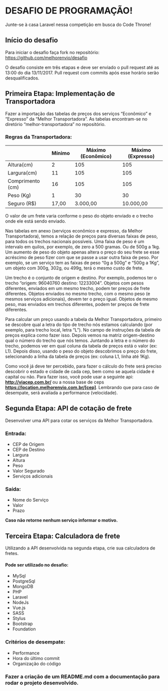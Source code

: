 # DESAFIO DE PROGRAMAÇÃO!
Junte-se à casa Laravel nessa competição em busca do Code Throne!


## Início do desafio

  Para iniciar o desafio faça fork no repositório: https://github.com/melhorenvio/desafio

  O desafio consiste em três etapas e deve ser enviado o pull request até as 13:00 do dia 13/11/2017. Pull request com commits após esse horário serão desqualificados.

## Primeira Etapa: Implementação de Transportadora

  Fazer a importação das tabelas de preços dos serviços “Econômico” e “Expresso” da “Melhor Transportadora”. As tabelas encontram-se no diretório “melhor-transportadora” no repositório.

### Regras da Transportadora:


|                  | Mínimo | Máximo (Econômico) | Máximo (Expresso) |
|------------------|--------|--------------------|-------------------|
| Altura(cm)       | 2      | 105                | 105               |
| Largura(cm)      | 11     | 105                | 105               |
| Comprimento (cm) | 16     | 105                | 105               |
| Peso (Kg)        | 1      | 30                 | 30                |
| Seguro (R$)      | 17,00  | 3.000,00           | 10.000,00         |


O valor de um frete varia conforme o peso do objeto enviado e o trecho onde ele está sendo enviado. 

Nas tabelas em anexo (serviços econômico e expresso, da Melhor Transportadora), temos a relação de preços para diversas faixas de peso, para todos os trechos nacionais possíveis.
Uma faixa de peso é um intervalo em quilos, por exemplo, de zero a 500 gramas. Ou de 500g a 1kg. Um aumento de peso do objeto apenas altera o preço do seu frete se esse acréscimo de peso fizer com que se passe a usar outra faixa de peso. Por exemplo, se um serviço tem as faixas de peso “0g a 500g” e “500g a 1Kg”, um objeto com 300g, 302g, ou 499g, terá o mesmo custo de frete.

Um trecho é o conjunto de origem e destino. Por exemplo, podemos ter o trecho “origem: 96040760 destino: 12233004”. 
Objetos com pesos diferentes, enviados em um mesmo trecho, podem ter preços de frete diferentes. Objetos enviados no mesmo trecho, com o mesmo peso (e mesmos serviços adicionais), devem ter o preço igual. Objetos de mesmo peso, mas enviados em trechos diferentes, podem ter preços de frete diferentes.

Para calcular um preço usando a tabela da Melhor Transportadora, primeiro se descobre qual a letra do tipo de trecho nós estamos calculando (por exemplo, para trecho local, letra “L”). No campo de instruções da tabela de preços explica como fazer isso. Depois vemos na matriz origem-destino qual o número do trecho que nós temos. Juntando a letra e o número do trecho, podemos ver em qual coluna da tabela de preços está o valor (ex: L1). Depois disso, usando o peso do objeto descobrimos o preço do frete, selecionando a linha da tabela de preços (ex: coluna L1, linha até 1Kg).

Como você já deve ter percebido, para fazer o cálculo do frete será preciso descobrir o estado e cidade de cada cep, bem como se aquela cidade é capital ou não. Para fazer isso, você pode usar a seguinte api: **http://viacep.com.br/** ou a nossa base de ceps **https://location.melhorenvio.com.br/[cep]**. Lembrando que para caso de desempate, será avaliada a performance (velocidade).

## Segunda Etapa: API de cotação de frete

Desenvolver uma API para cotar os serviços da Melhor Transportadora.

### Entrada:  
 * CEP de Origem  
 * CEP de Destino  
 * Largura  
 * Altura  
 * Peso  
 * Valor Segurado  
 * Serviços adicionais  

### Saída:
 * Nome do Serviço  
 * Valor  
 * Prazo  

**Caso não retorne nenhum serviço informar o motivo.**



## Terceira Etapa: Calculadora de frete

Utilizando a API desenvolvida na segunda etapa, crie sua calculadora de fretes.

#### Pode ser utilizado no desafio:  
 * MySql  
 * PostgreSql  
 * MongoDB  
 * PHP  
 * Laravel  
 * NodeJs  
 * Vue.js  
 * SASS  
 * Stylus  
 * Bootstrap  
 * Foundation  

### Critérios de desempate:  
 * Performance  
 * Hora do último commit  
 * Organização do código  


### Fazer a criação de um README.md com a documentação para rodar o projeto desenvolvido.
